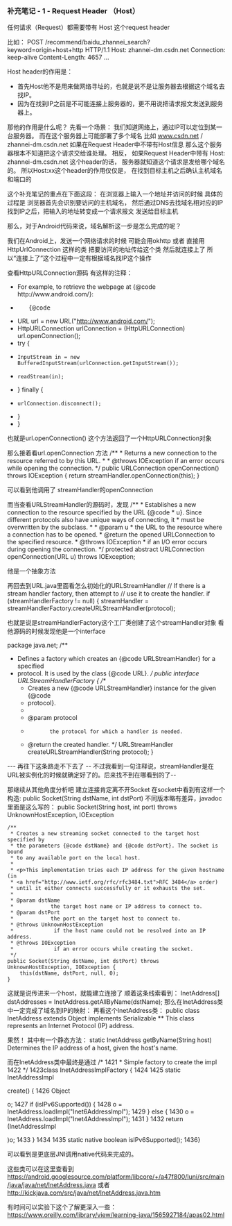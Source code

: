 ### 补充笔记 - 1 - Request Header （Host）

任何请求（Request）都需要带有 Host 这个request header

比如：
POST /recommend/baidu_zhannei_search?keyword=origin+host+http HTTP/1.1
Host: zhannei-dm.csdn.net
Connection: keep-alive
Content-Length: 4657
...



Host header的作用是：
- 首先Host他不是用来做网络寻址的，也就是说不是让服务器去根据这个域名去找IP。
- 因为在找到IP之前是不可能连接上服务器的，更不用说把请求报文发送到服务器上。

那他的作用是什么呢？
先看一个场景：
我们知道网络上，通过IP可以定位到某一台服务器。
而在这个服务器上可能部署了多个域名
比如 www.csdn.net /  zhannei-dm.csdn.net
如果在Request Header中不带有Host信息
那么这个服务器根本不知道把这个请求交给谁处理。
相反，
如果Request Header中带有
Host: zhannei-dm.csdn.net
这个header的话，
服务器就知道这个请求是发给哪个域名的。
所以Host:xx这个header的作用仅仅是，
在找到目标主机之后确认主机域名和端口的

这个补充笔记的重点在下面这段：
在浏览器上输入一个地址并访问的时候
具体的过程是
浏览器首先会识别要访问的主机域名，
然后通过DNS去找域名相对应的IP
找到IP之后，把输入的地址转变成一个请求报文
发送给目标主机

那么，对于Android代码来说，域名解析这一步是怎么完成的呢？

我们在Android上，发送一个网络请求的时候
可能会用okhttp 或者 直接用HttpUrlConnection 这样的类
把要访问的地址传给这个类 然后就连接上了
所以“连接上了”这个过程中一定有根据域名找IP这个操作

查看HttpURLConnection源码
有这样的注释：
* <p>For example, to retrieve the webpage at {@code http://www.android.com/}:
 * <pre>   {@code
 *   URL url = new URL("http://www.android.com/");
 *   HttpURLConnection urlConnection = (HttpURLConnection) url.openConnection();
 *   try {
 *     InputStream in = new BufferedInputStream(urlConnection.getInputStream());
 *     readStream(in);
 *   } finally {
 *     urlConnection.disconnect();
 *   }
 * }</pre>

也就是url.openConnection() 这个方法返回了一个HttpURLConnection对象

那么接着看url.openConnection 方法
    /**
     * Returns a new connection to the resource referred to by this URL.
     *
     * @throws IOException if an error occurs while opening the connection.
     */
    public URLConnection openConnection() throws IOException {
        return streamHandler.openConnection(this);
    }

可以看到他调用了 streamHandler的openConnection

而当查看URLStreamHandler的源码时，发现
    /**
     * Establishes a new connection to the resource specified by the URL {@code
     * u}. Since different protocols also have unique ways of connecting, it
     * must be overwritten by the subclass.
     *
     * @param u
     *            the URL to the resource where a connection has to be opened.
     * @return the opened URLConnection to the specified resource.
     * @throws IOException
     *             if an I/O error occurs during opening the connection.
     */
    protected abstract URLConnection openConnection(URL u) throws IOException;

他是一个抽象方法

再回去到URL.java里面看怎么初始化的URLStreamHandler
       // If there is a stream handler factory, then attempt to
        // use it to create the handler.
        if (streamHandlerFactory != null) {
            streamHandler = streamHandlerFactory.createURLStreamHandler(protocol);

也就是说是streamHandlerFactory这个工厂类创建了这个streamHandler对象
看他源码的时候发现他是一个interface

package java.net;
/**
 * Defines a factory which creates an {@code URLStreamHandler} for a specified
 * protocol. It is used by the class {@code URL}.
 */
public interface URLStreamHandlerFactory {
    /**
     * Creates a new {@code URLStreamHandler} instance for the given {@code
     * protocol}.
     *
     * @param protocol
     *            the protocol for which a handler is needed.
     * @return the created handler.
     */
    URLStreamHandler createURLStreamHandler(String protocol);
}

--- 再往下这条路走不下去了 -- 不过我看到一句注释说，streamHandler是在URL被实例化的时候就确定好了的。后来找不到在哪看到的了--

那继续从其他角度分析吧
建立连接肯定离不开Socket
在socket中看到有这样一个构造:
public Socket(String dstName, int dstPort) 
不同版本略有差异，javadoc里面是这么写的：
public Socket(String host,
      int port)
       throws UnknownHostException,
              IOException

    /**
     * Creates a new streaming socket connected to the target host specified by
     * the parameters {@code dstName} and {@code dstPort}. The socket is bound
     * to any available port on the local host.
     *
     * <p>This implementation tries each IP address for the given hostname (in
     * <a href="http://www.ietf.org/rfc/rfc3484.txt">RFC 3484</a> order)
     * until it either connects successfully or it exhausts the set.
     *
     * @param dstName
     *            the target host name or IP address to connect to.
     * @param dstPort
     *            the port on the target host to connect to.
     * @throws UnknownHostException
     *             if the host name could not be resolved into an IP address.
     * @throws IOException
     *             if an error occurs while creating the socket.
     */
    public Socket(String dstName, int dstPort) throws UnknownHostException, IOException {
        this(dstName, dstPort, null, 0);
    }

这就是说传进来一个host，就能建立连接了
顺着这条线索看到：
        InetAddress[] dstAddresses = InetAddress.getAllByName(dstName);
那么在InetAddress类中一定完成了域名到IP的映射：
再看这个InetAddress类：
public class InetAddress
extends Object
implements Serializable
** This class represents an Internet Protocol (IP) address.

果然！
其中有一个静态方法：
static InetAddress	getByName(String host)
Determines the IP address of a host, given the host's name.

而在InetAddress类中最终是通过
/*
1421 * Simple factory to create the impl
1422 */
1423class InetAddressImplFactory {
1424
1425    static InetAddressImpl 

 create() {
1426    Object 

 o;
1427    if (isIPv6Supported()) {
1428        o = InetAddress.loadImpl("Inet6AddressImpl");
1429    } else {
1430        o = InetAddress.loadImpl("Inet4AddressImpl");
1431    }
1432    return (InetAddressImpl 

)o;
1433    }
1434
1435    static native boolean isIPv6Supported();
1436}


可以看到是更底层JNI调用native代码来完成的。

这些类可以在这里查看到
https://android.googlesource.com/platform/libcore/+/a47f800/luni/src/main/java/java/net/InetAddress.java
或者
http://kickjava.com/src/java/net/InetAddress.java.htm





有时间可以实验下这个了解更深入一些：
https://www.oreilly.com/library/view/learning-java/1565927184/apas02.html

